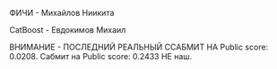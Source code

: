 ФИЧИ - Михайлов Ниикита

CatBoost - Евдокимов Михаил

ВНИМАНИЕ - ПОСЛЕДНИЙ РЕАЛЬНЫЙ ССАБМИТ НА Public score: 0.0208. Сабмит на Public score: 0.2433 НЕ наш.
